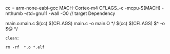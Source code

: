 
cc = arm-none-eabi-gcc
MACH-Cortex-m4
CFLAGS_-c -mcpu-$(MACH) -mthumb -std=gnu11 -wall -O0
//  target     Dependency

main.o:main.c
    $(cc) $(CFLAGS)  main.c  -o main.O
    */ $(cc)  $(CFLAGS)  $^ -o $@  */


    clean:

    rm -rf  *.o *.elf

